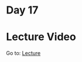 # Day 17

# Lecture Video

Go to: [Lecture](https://www.youtube.com/watch?v=A-9P9eUIX6U&ab_channel=DSCNEDxDSCUIT-poweredbyGoogleDevelopers)
